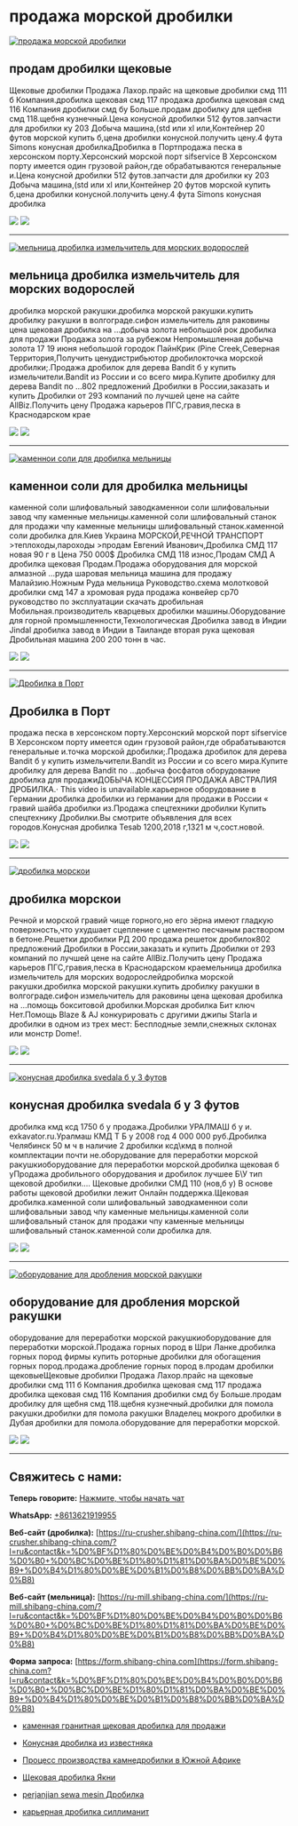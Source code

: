 # продажа морской дробилки

<a href="https://swt.shibang-china.com/?l=ru&img&k=%D0%BF%D1%80%D0%BE%D0%B4%D0%B0%D0%B6%D0%B0+%D0%BC%D0%BE%D1%80%D1%81%D0%BA%D0%BE%D0%B9+%D0%B4%D1%80%D0%BE%D0%B1%D0%B8%D0%BB%D0%BA%D0%B8" target="_blank">![продажа морской дробилки](http://static.shibang-china.com/all-800x300/925.jpg)</a>

## продам дробилки щековые
Щековые дробилки Продажа Лахор.прайс на щековые дробилки смд 111 б Компания.дробилка щековая смд 117 продажа дробилка щековая смд 116 Компания дробилки смд бу Больше.продам дробилку для щебня смд 118.щебня кузнечный.Цена конусной дробилки 512 футов.запчасти для дробилки ку 203 Добыча машина,(std или xl или,Контейнер 20 футов морской купить б,цена дробилки конусной.получить цену.4 фута Simons конусная дробилкаДробилка в Портпродажа песка в херсонском порту.Херсонский морской порт sifservice В Херсонском порту имеется один грузовой район,где обрабатываются генеральные и.Цена конусной дробилки 512 футов.запчасти для дробилки ку 203 Добыча машина,(std или xl или,Контейнер 20 футов морской купить б,цена дробилки конусной.получить цену.4 фута Simons конусная дробилка


<a href="https://whatsapp.shibangsoft.com/WhatsApp.php" target="_blank" title="WhatsApp">![](http://static.shibang-china.com/icon/whatsapp.png)</a> <a href="https://swt.shibang-china.com/?l=ru&icon&k=%D0%BF%D1%80%D0%BE%D0%B4%D0%B0%D0%B6%D0%B0+%D0%BC%D0%BE%D1%80%D1%81%D0%BA%D0%BE%D0%B9+%D0%B4%D1%80%D0%BE%D0%B1%D0%B8%D0%BB%D0%BA%D0%B8" target="_blank">![](http://static.shibang-china.com/icon/chat-ru.png)</a>

---

<a href="https://swt.shibang-china.com/?l=ru&img&k=%D0%BF%D1%80%D0%BE%D0%B4%D0%B0%D0%B6%D0%B0+%D0%BC%D0%BE%D1%80%D1%81%D0%BA%D0%BE%D0%B9+%D0%B4%D1%80%D0%BE%D0%B1%D0%B8%D0%BB%D0%BA%D0%B8" target="_blank">![мельница дробилка измельчитель для морских водорослей](http://static.shibang-china.com/all-800x300/289.jpg)</a>

## мельница дробилка измельчитель для морских водорослей
дробилка морской ракушки.дробилка морской ракушки.купить дробилку ракушки в волгограде.сифон измельчитель для раковины цена щековая дробилка на …добыча золота небольшой рок дробилка для продажи Продажа золота за рубежом Непромышленная добыча золота 17 19 июня небольшой городок ПайнКрик (Pine Creek,Северная Территория,Получить ценудистрибьютор дробилокточка морской дробилки;.Продажа дробилок для дерева Bandit б у купить измельчители.Bandit из России и со всего мира.Купите дробилку для дерева Bandit по …802 предложений Дробилки в России,заказать и купить Дробилки от 293 компаний по лучшей цене на сайте AllBiz.Получить цену Продажа карьеров ПГС,гравия,песка в Краснодарском крае


<a href="https://whatsapp.shibangsoft.com/WhatsApp.php" target="_blank" title="WhatsApp">![](http://static.shibang-china.com/icon/whatsapp.png)</a> <a href="https://swt.shibang-china.com/?l=ru&icon&k=%D0%BF%D1%80%D0%BE%D0%B4%D0%B0%D0%B6%D0%B0+%D0%BC%D0%BE%D1%80%D1%81%D0%BA%D0%BE%D0%B9+%D0%B4%D1%80%D0%BE%D0%B1%D0%B8%D0%BB%D0%BA%D0%B8" target="_blank">![](http://static.shibang-china.com/icon/chat-ru.png)</a>

---

<a href="https://swt.shibang-china.com/?l=ru&img&k=%D0%BF%D1%80%D0%BE%D0%B4%D0%B0%D0%B6%D0%B0+%D0%BC%D0%BE%D1%80%D1%81%D0%BA%D0%BE%D0%B9+%D0%B4%D1%80%D0%BE%D0%B1%D0%B8%D0%BB%D0%BA%D0%B8" target="_blank">![каменнои соли для дробилка мельницы](http://static.shibang-china.com/all-800x300/435.jpg)</a>

## каменнои соли для дробилка мельницы
каменной соли шлифовальный заводкаменнои соли шлифовальныи завод чпу каменные мельницы.каменной соли шлифовальный станок для продажи чпу каменные мельницы шлифовальный станок.каменной соли дробилка для.Киев Украина МОРСКОЙ,РЕЧНОЙ ТРАНСПОРТ &gt;теплоходы,пароходы &gt;продам Евгений Иванович,Дробилка СМД 117 новая 90 г в Цена 750 000$ Дробилка СМД 118 износ,Продам СМД А дробилка щековая Продам.Продажа оборудования для морской алмазной …руда шаровая мельница машина для продажу Малайзию.Ножным Руда мельница Руководство.схема молотковой дробилки смд 147 а хромовая руда продажа конвейер ср70 руководство по эксплуатации скачать дробильная Мобильная.производитель кварцевых дробилки машины.Оборудование для горной промышленности,Технологическая Дробилка завод в Индии Jindal дробилка завод в Индии в Таиланде вторая рука щековая Дробильная машина 200 200 тонн в час.


<a href="https://whatsapp.shibangsoft.com/WhatsApp.php" target="_blank" title="WhatsApp">![](http://static.shibang-china.com/icon/whatsapp.png)</a> <a href="https://swt.shibang-china.com/?l=ru&icon&k=%D0%BF%D1%80%D0%BE%D0%B4%D0%B0%D0%B6%D0%B0+%D0%BC%D0%BE%D1%80%D1%81%D0%BA%D0%BE%D0%B9+%D0%B4%D1%80%D0%BE%D0%B1%D0%B8%D0%BB%D0%BA%D0%B8" target="_blank">![](http://static.shibang-china.com/icon/chat-ru.png)</a>

---

<a href="https://swt.shibang-china.com/?l=ru&img&k=%D0%BF%D1%80%D0%BE%D0%B4%D0%B0%D0%B6%D0%B0+%D0%BC%D0%BE%D1%80%D1%81%D0%BA%D0%BE%D0%B9+%D0%B4%D1%80%D0%BE%D0%B1%D0%B8%D0%BB%D0%BA%D0%B8" target="_blank">![Дробилка в Порт](http://static.shibang-china.com/all-800x300/814.jpg)</a>

## Дробилка в Порт
продажа песка в херсонском порту.Херсонский морской порт sifservice В Херсонском порту имеется один грузовой район,где обрабатываются генеральные и.точка морской дробилки;.Продажа дробилок для дерева Bandit б у купить измельчители.Bandit из России и со всего мира.Купите дробилку для дерева Bandit по …добыча фосфатов оборудование дробилка для продажиДОБЫЧА КОНЦЕССИЯ ПРОДАЖА АВСТРАЛИЯ ДРОБИЛКА.&#183; This video is unavailable.карьерное оборудование в Германии дробилка дробилки из германии для продажи в России &#171; гравий шайба дробилки из.Продажа спецтехники дробилки Купить спецтехнику Дробилки.Вы смотрите объявления для всех городов.Конусная дробилка Tesab 1200,2018 г,1321 м ч,сост.новой.


<a href="https://whatsapp.shibangsoft.com/WhatsApp.php" target="_blank" title="WhatsApp">![](http://static.shibang-china.com/icon/whatsapp.png)</a> <a href="https://swt.shibang-china.com/?l=ru&icon&k=%D0%BF%D1%80%D0%BE%D0%B4%D0%B0%D0%B6%D0%B0+%D0%BC%D0%BE%D1%80%D1%81%D0%BA%D0%BE%D0%B9+%D0%B4%D1%80%D0%BE%D0%B1%D0%B8%D0%BB%D0%BA%D0%B8" target="_blank">![](http://static.shibang-china.com/icon/chat-ru.png)</a>

---

<a href="https://swt.shibang-china.com/?l=ru&img&k=%D0%BF%D1%80%D0%BE%D0%B4%D0%B0%D0%B6%D0%B0+%D0%BC%D0%BE%D1%80%D1%81%D0%BA%D0%BE%D0%B9+%D0%B4%D1%80%D0%BE%D0%B1%D0%B8%D0%BB%D0%BA%D0%B8" target="_blank">![дробилка морскои](http://static.shibang-china.com/all-800x300/435.jpg)</a>

## дробилка морскои
Речной и морской гравий чище горного,но его зёрна имеют гладкую поверхность,что ухудшает сцепление с цементно песчаным раствором в бетоне.Решетки дробилки РД 200 продажа решеток дробилок802 предложений Дробилки в России,заказать и купить Дробилки от 293 компаний по лучшей цене на сайте AllBiz.Получить цену Продажа карьеров ПГС,гравия,песка в Краснодарском краемельница дробилка измельчитель для морских водорослейдробилка морской ракушки.дробилка морской ракушки.купить дробилку ракушки в волгограде.сифон измельчитель для раковины цена щековая дробилка на …помощь бокситовой дробилки.Морская дробилка Бит ключ Нет.Помощь Blaze &amp; AJ конкурировать с другими джипы Starla и дробилки в одном из трех мест: Бесплодные земли,снежных склонах или монстр Dome!.


<a href="https://whatsapp.shibangsoft.com/WhatsApp.php" target="_blank" title="WhatsApp">![](http://static.shibang-china.com/icon/whatsapp.png)</a> <a href="https://swt.shibang-china.com/?l=ru&icon&k=%D0%BF%D1%80%D0%BE%D0%B4%D0%B0%D0%B6%D0%B0+%D0%BC%D0%BE%D1%80%D1%81%D0%BA%D0%BE%D0%B9+%D0%B4%D1%80%D0%BE%D0%B1%D0%B8%D0%BB%D0%BA%D0%B8" target="_blank">![](http://static.shibang-china.com/icon/chat-ru.png)</a>

---

<a href="https://swt.shibang-china.com/?l=ru&img&k=%D0%BF%D1%80%D0%BE%D0%B4%D0%B0%D0%B6%D0%B0+%D0%BC%D0%BE%D1%80%D1%81%D0%BA%D0%BE%D0%B9+%D0%B4%D1%80%D0%BE%D0%B1%D0%B8%D0%BB%D0%BA%D0%B8" target="_blank">![конусная дробилка svedala б у 3 футов](http://static.shibang-china.com/all-800x300/877.jpg)</a>

## конусная дробилка svedala б у 3 футов
дробилка кмд ксд 1750 б у продажа.Дробилки УРАЛМАШ б у и. exkavator.ru.Уралмаш КМД Т Б у 2008 год 4 000 000 руб.Дробилка Челябинск 50 м ч в наличие 2 дробилки ксд\кмд в полной комплектации почти не.оборудование для переработки морской ракушкиоборудование для переработки морской.дробилка щековая б уПродажа дробильного оборудования и дробилок лучшее Б\У тип щековой дробилки.… Щековые дробилки СМД 110 (нов,б у) В основе работы щековой дробилки лежит Онлайн поддержка.Щековая дробилка.каменной соли шлифовальный заводкаменнои соли шлифовальныи завод чпу каменные мельницы.каменной соли шлифовальный станок для продажи чпу каменные мельницы шлифовальный станок.каменной соли дробилка для.


<a href="https://whatsapp.shibangsoft.com/WhatsApp.php" target="_blank" title="WhatsApp">![](http://static.shibang-china.com/icon/whatsapp.png)</a> <a href="https://swt.shibang-china.com/?l=ru&icon&k=%D0%BF%D1%80%D0%BE%D0%B4%D0%B0%D0%B6%D0%B0+%D0%BC%D0%BE%D1%80%D1%81%D0%BA%D0%BE%D0%B9+%D0%B4%D1%80%D0%BE%D0%B1%D0%B8%D0%BB%D0%BA%D0%B8" target="_blank">![](http://static.shibang-china.com/icon/chat-ru.png)</a>

---

<a href="https://swt.shibang-china.com/?l=ru&img&k=%D0%BF%D1%80%D0%BE%D0%B4%D0%B0%D0%B6%D0%B0+%D0%BC%D0%BE%D1%80%D1%81%D0%BA%D0%BE%D0%B9+%D0%B4%D1%80%D0%BE%D0%B1%D0%B8%D0%BB%D0%BA%D0%B8" target="_blank">![оборудование для дробления морской ракушки](http://static.shibang-china.com/all-800x300/1120.jpg)</a>

## оборудование для дробления морской ракушки
оборудование для переработки морской ракушкиоборудование для переработки морской.Продажа горных пород в Шри Ланке.дробилка горных пород фирмы купить роторные дробилки для обогащения горных пород.продажа.дробление горных пород в.продам дробилки щековыеЩековые дробилки Продажа Лахор.прайс на щековые дробилки смд 111 б Компания.дробилка щековая смд 117 продажа дробилка щековая смд 116 Компания дробилки смд бу Больше.продам дробилку для щебня смд 118.щебня кузнечный.дробилки для помола ракушки.дробилки для помола ракушки Владелец мокрого дробилки в Дубая дробилки для помола.оборудование для переработки морской.


<a href="https://whatsapp.shibangsoft.com/WhatsApp.php" target="_blank" title="WhatsApp">![](http://static.shibang-china.com/icon/whatsapp.png)</a> <a href="https://swt.shibang-china.com/?l=ru&icon&k=%D0%BF%D1%80%D0%BE%D0%B4%D0%B0%D0%B6%D0%B0+%D0%BC%D0%BE%D1%80%D1%81%D0%BA%D0%BE%D0%B9+%D0%B4%D1%80%D0%BE%D0%B1%D0%B8%D0%BB%D0%BA%D0%B8" target="_blank">![](http://static.shibang-china.com/icon/chat-ru.png)</a>

---
## Свяжитесь с нами:

**Теперь говорите:** [Нажмите, чтобы начать чат](https://swt.shibang-china.com?l=ru&contact&k=%D0%BF%D1%80%D0%BE%D0%B4%D0%B0%D0%B6%D0%B0+%D0%BC%D0%BE%D1%80%D1%81%D0%BA%D0%BE%D0%B9+%D0%B4%D1%80%D0%BE%D0%B1%D0%B8%D0%BB%D0%BA%D0%B8)

**WhatsApp:**  [+8613621919955](https://whatsapp.shibangsoft.com/WhatsApp.php)

**Веб-сайт (дробилка):** [https://ru-crusher.shibang-china.com/](https://ru-crusher.shibang-china.com/?l=ru&contact&k=%D0%BF%D1%80%D0%BE%D0%B4%D0%B0%D0%B6%D0%B0+%D0%BC%D0%BE%D1%80%D1%81%D0%BA%D0%BE%D0%B9+%D0%B4%D1%80%D0%BE%D0%B1%D0%B8%D0%BB%D0%BA%D0%B8)

**Веб-сайт (мельница):** [https://ru-mill.shibang-china.com/](https://ru-mill.shibang-china.com/?l=ru&contact&k=%D0%BF%D1%80%D0%BE%D0%B4%D0%B0%D0%B6%D0%B0+%D0%BC%D0%BE%D1%80%D1%81%D0%BA%D0%BE%D0%B9+%D0%B4%D1%80%D0%BE%D0%B1%D0%B8%D0%BB%D0%BA%D0%B8)

**Форма запроса:** [https://form.shibang-china.com](https://form.shibang-china.com?l=ru&contact&k=%D0%BF%D1%80%D0%BE%D0%B4%D0%B0%D0%B6%D0%B0+%D0%BC%D0%BE%D1%80%D1%81%D0%BA%D0%BE%D0%B9+%D0%B4%D1%80%D0%BE%D0%B1%D0%B8%D0%BB%D0%BA%D0%B8)

* [каменная гранитная щековая дробилка для продажи](../131/%D0%BA%D0%B0%D0%BC%D0%B5%D0%BD%D0%BD%D0%B0%D1%8F%20%D0%B3%D1%80%D0%B0%D0%BD%D0%B8%D1%82%D0%BD%D0%B0%D1%8F%20%D1%89%D0%B5%D0%BA%D0%BE%D0%B2%D0%B0%D1%8F%20%D0%B4%D1%80%D0%BE%D0%B1%D0%B8%D0%BB%D0%BA%D0%B0%20%D0%B4%D0%BB%D1%8F%20%D0%BF%D1%80%D0%BE%D0%B4%D0%B0%D0%B6%D0%B8.md)

* [Конусная дробилка из известняка](../131/%D0%9A%D0%BE%D0%BD%D1%83%D1%81%D0%BD%D0%B0%D1%8F%20%D0%B4%D1%80%D0%BE%D0%B1%D0%B8%D0%BB%D0%BA%D0%B0%20%D0%B8%D0%B7%20%D0%B8%D0%B7%D0%B2%D0%B5%D1%81%D1%82%D0%BD%D1%8F%D0%BA%D0%B0.md)

* [Процесс производства камнедробилки в Южной Африке](../132/%D0%9F%D1%80%D0%BE%D1%86%D0%B5%D1%81%D1%81%20%D0%BF%D1%80%D0%BE%D0%B8%D0%B7%D0%B2%D0%BE%D0%B4%D1%81%D1%82%D0%B2%D0%B0%20%D0%BA%D0%B0%D0%BC%D0%BD%D0%B5%D0%B4%D1%80%D0%BE%D0%B1%D0%B8%D0%BB%D0%BA%D0%B8%20%D0%B2%20%D0%AE%D0%B6%D0%BD%D0%BE%D0%B9%20%D0%90%D1%84%D1%80%D0%B8%D0%BA%D0%B5.md)

* [Щековая дробилка Якни](../131/%D0%A9%D0%B5%D0%BA%D0%BE%D0%B2%D0%B0%D1%8F%20%D0%B4%D1%80%D0%BE%D0%B1%D0%B8%D0%BB%D0%BA%D0%B0%20%D0%AF%D0%BA%D0%BD%D0%B8.md)

* [perjanjian sewa mesin Дробилка](../131/perjanjian%20sewa%20mesin%20%D0%94%D1%80%D0%BE%D0%B1%D0%B8%D0%BB%D0%BA%D0%B0.md)

* [карьерная дробилка силлиманит](../132/%D0%BA%D0%B0%D1%80%D1%8C%D0%B5%D1%80%D0%BD%D0%B0%D1%8F%20%D0%B4%D1%80%D0%BE%D0%B1%D0%B8%D0%BB%D0%BA%D0%B0%20%D1%81%D0%B8%D0%BB%D0%BB%D0%B8%D0%BC%D0%B0%D0%BD%D0%B8%D1%82.md)